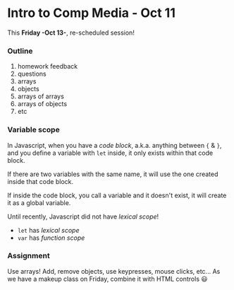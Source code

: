 # Intro to Comp Media - Oct 11

This **Friday -Oct 13-**, re-scheduled session!

### Outline
1. homework feedback
2. questions
3. arrays
4. objects
5. arrays of arrays
6. arrays of objects
7. etc

### Variable scope
In Javascript, when you have a *code block*, a.k.a. anything between `{` & `}`, and you define a variable with `let` inside, it only exists within that code block.

If there are two variables with the same name, it will use the one created inside that code block.

If inside the code block, you call a variable and it doesn't exist, it will create it as a global variable.

Until recently, Javascript did not have *lexical scope*!

- `let` has *lexical scope*
- `var` has *function scope*

### Assignment
Use arrays! Add, remove objects, use keypresses, mouse clicks, etc... As we have a makeup class on Friday, combine it with HTML controls 😃
